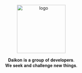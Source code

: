 
<p align="center">
<picture>
  <source media="(prefers-color-scheme: dark)" srcset="https://github.com/user-attachments/assets/061045a3-a3f0-46e0-90a5-387e4bde2bcf">
  <img width="160" height="160" alt="logo" src="https://github.com/user-attachments/assets/e00c881c-b8c9-4b85-b44a-db4b01c043b8">
</picture>
</p>

<p align="center">𝐃𝐚𝐢𝐤𝐨𝐧 𝐢𝐬 𝐚 𝐠𝐫𝐨𝐮𝐩 𝐨𝐟 𝐝𝐞𝐯𝐞𝐥𝐨𝐩𝐞𝐫𝐬.<br />𝐖𝐞 𝐬𝐞𝐞𝐤 𝐚𝐧𝐝 𝐜𝐡𝐚𝐥𝐥𝐞𝐧𝐠𝐞 𝐧𝐞𝐰 𝐭𝐡𝐢𝐧𝐠𝐬.</p>

